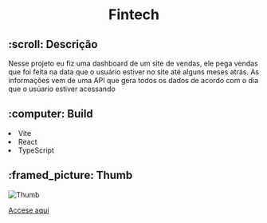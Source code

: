 <h1 align="center">Fintech</h1>

<h2> :scroll: Descrição</h2>
<p>
  Nesse projeto eu fiz uma dashboard de um site de vendas, ele pega vendas que foi feita na data que o usuário estiver no site até alguns meses atrás. As informações vem de uma API que gera todos os dados de acordo com o dia que o usúario estiver acessando
</p>

<h2> :computer: Build</h2>
<p>
  <li>Vite</li>
  <li>React</li>
  <li>TypeScript</li>
</p>

<h2> :framed_picture: Thumb</h2>

<img src="./public/thumb-project.png" alt="Thumb"/>



<a href="https://rocketnotes-alpha.vercel.app/" target="_blank">Accese aqui</a>
